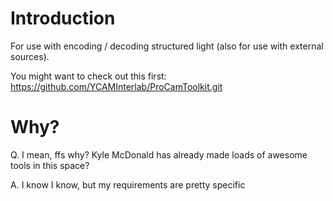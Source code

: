 # Introduction
For use with encoding / decoding structured light (also for use with external sources).

You might want to check out this first:
https://github.com/YCAMInterlab/ProCamToolkit.git

# Why?
Q. I mean, ffs why? Kyle McDonald has already made loads of awesome tools in this space?

A. I know I know, but my requirements are pretty specific

